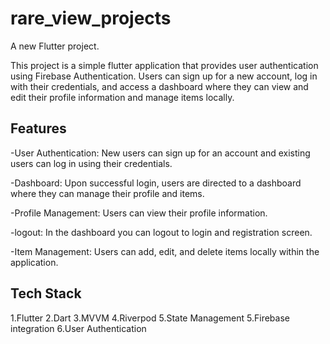 # rare_view_projects

A new Flutter project.

This project is a simple flutter application that provides user authentication using Firebase Authentication. Users can sign up for a new account, log in with their credentials, and access a dashboard where they can view and edit their profile information and manage items locally.

## Features

-User Authentication: New users can sign up for an account and existing users can log in using their credentials.

-Dashboard: Upon successful login, users are directed to a dashboard where they can manage their profile and items.

-Profile Management: Users can view their profile information.

-logout: In the dashboard you can logout to login and registration screen.

-Item Management: Users can add, edit, and delete items locally within the application.


## Tech Stack

1.Flutter
2.Dart
3.MVVM
4.Riverpod
5.State Management
5.Firebase integration
6.User Authentication
